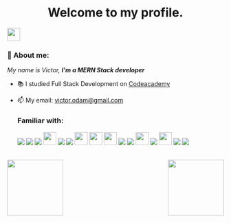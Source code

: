 
<h1 align='center'> Welcome to my profile. </h1>
<span> 
    
  <a href="https://www.linkedin.com/in/victor-melo-odam/" target="_blank"><img src="https://img.shields.io/badge/LinkedIn-0077B5?style=for-the-badge&logo=linkedin&logoColor=white" target="_blank" height="30px"></a> 

  </span>
  
### 👋 About me:



<p>
  <em>
    My name is Victor, <strong>I'm a MERN Stack developer</strong>
  </em>
</p>
 
- 📚 I studied Full Stack Development on <a href="https://www.codecademy.com/learn" target="_blank"> Codeacademy </a>
- 📫 My email: victor.odam@gmail.com

  
  ### Familiar with:
  
  <div>
      <img src="https://img.shields.io/badge/html5-%23E34F26.svg?style=for-the-badge&logo=html5&logoColor=white"/>
      <img src="https://img.shields.io/badge/css3-%231572B6.svg?style=for-the-badge&logo=css3&logoColor=white"/>
      <img src="https://img.shields.io/badge/SASS-hotpink.svg?style=for-the-badge&logo=SASS&logoColor=white"/>
      <img src="https://img.shields.io/badge/Bootstrap-563D7C?style=for-the-badge&logo=bootstrap&logoColor=white" height="30px"/>
      <img src="https://img.shields.io/badge/Tailwind_CSS-38B2AC?style=for-the-badge&logo=tailwind-css&logoColor=white">
      <img src="https://img.shields.io/badge/styled--components-DB7093?style=for-the-badge&logo=styled-components&logoColor=white">
      <img src="https://img.shields.io/badge/JavaScript-F7DF1E?style=for-the-badge&logo=javascript&logoColor=black" height="30px"/>
      <img src="https://img.shields.io/badge/TypeScript-007ACC?style=for-the-badge&logo=typescript&logoColor=white" height="30px"/>
      <img src="https://img.shields.io/badge/React-20232A?style=for-the-badge&logo=react&logoColor=61DAFB" height="30px"/>
      <img src="https://img.shields.io/badge/Svelte-4A4A55?style=for-the-badge&logo=svelte&logoColor=FF3E00">
      <img src="https://img.shields.io/badge/Next-black?style=for-the-badge&logo=next.js&logoColor=white">
      <img src="https://img.shields.io/badge/Node.js-43853D?style=for-the-badge&logo=node.js&logoColor=white" height="30px"/>
      <img src="https://img.shields.io/badge/express.js-%23404d59.svg?style=for-the-badge&logo=express&logoColor=%2361DAFB"/>
      <img src="https://img.shields.io/badge/MySQL-00000F?style=for-the-badge&logo=mysql&logoColor=white" height="30px"/>
      <img src="https://img.shields.io/badge/MongoDB-%234ea94b.svg?style=for-the-badge&logo=mongodb&logoColor=white"/>
      <img src="https://img.shields.io/badge/Docker-2496ED?style=for-the-badge&logo=docker&logoColor=white"/>
      
   
  </div>

<br/>

  <div>
    <a href="https://github.com/oam-victor/">
    <img height="130" align="left" src="https://github-readme-stats.vercel.app/api?username=oam-victor&show_icons=true&theme=true&custom_title=Github%20Status&hide=issues&hide_border=true&bg_color=ffffff00&title_color=FC5C00&icon_color=F1ED0B&text_color=CCC8C8"/>
    <img height="130" align= "right" src="https://github-readme-stats.vercel.app/api/top-langs/?username=oam-victor&layout=compact&langs_count=7&theme=true&custom_title=Github%20Status&hide=issues&hide_border=true&bg_color=ffffff00&title_color=FC5C00&icon_color=32ff7b&text_color=CCC8C8"/>      
  </div>
  

 

